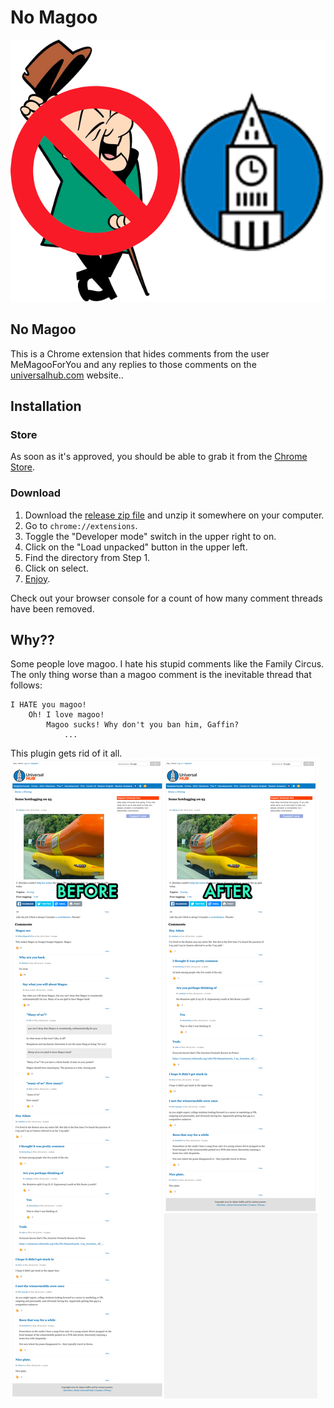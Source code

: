 # No Magoo
![No Magoo](screenshots/logos.png)
## No Magoo
This is a Chrome extension that hides comments from the user MeMagooForYou and any replies to those comments on the [universalhub.com](https://universalhub.com) website..

## Installation
### Store
As soon as it's approved, you should be able to grab it from the [Chrome Store](https://chrome.google.com/webstore/search/no%20magoo).

### Download
1. Download the [release zip file](https://github.com/balsama/nomagoo/archive/refs/tags/0.1.0.zip) and unzip it somewhere on your computer.
2. Go to `chrome://extensions`.
3. Toggle the "Developer mode" switch in the upper right to on.
4. Click on the "Load unpacked" button in the upper left.
5. Find the directory from Step 1.
6. Click on select.
7. [Enjoy](https://www.universalhub.com/crime/20210908/man-tries-hold-brigham-circle-supermarket-fails).

Check out your browser console for a count of how many comment threads have been removed.

## Why??
Some people love magoo. I hate his stupid comments like the Family Circus. The only thing worse than a magoo comment is
the inevitable thread that follows:

    I HATE you magoo!
        Oh! I love magoo!
            Magoo sucks! Why don't you ban him, Gaffin?
                ...

This plugin gets rid of it all.
![screenshots](screenshots/before-after.png)